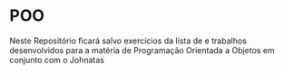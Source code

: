 # POO
Neste Repositório ficará salvo exercícios da lista de e trabalhos desenvolvidos para a matéria de Programação Orientada a Objetos em conjunto com o Johnatas 
